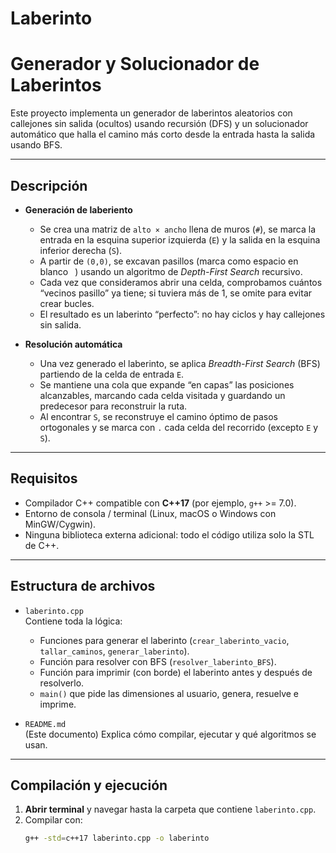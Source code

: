 # Laberinto
# Generador y Solucionador de Laberintos

Este proyecto implementa un generador de laberintos aleatorios con callejones sin salida (ocultos) usando recursión (DFS) y un solucionador automático que halla el camino más corto desde la entrada hasta la salida usando BFS.

---

## Descripción

- **Generación de laberiento**  
  - Se crea una matriz de `alto × ancho` llena de muros (`#`), se marca la entrada en la esquina superior izquierda (`E`) y la salida en la esquina inferior derecha (`S`).  
  - A partir de `(0,0)`, se excavan pasillos (marca como espacio en blanco ` `) usando un algoritmo de _Depth-First Search_ recursivo.  
  - Cada vez que consideramos abrir una celda, comprobamos cuántos “vecinos pasillo” ya tiene; si tuviera más de 1, se omite para evitar crear bucles.  
  - El resultado es un laberinto “perfecto”: no hay ciclos y hay callejones sin salida.

- **Resolución automática**  
  - Una vez generado el laberinto, se aplica _Breadth-First Search_ (BFS) partiendo de la celda de entrada `E`.  
  - Se mantiene una cola que expande “en capas” las posiciones alcanzables, marcando cada celda visitada y guardando un predecesor para reconstruir la ruta.  
  - Al encontrar `S`, se reconstruye el camino óptimo de pasos ortogonales y se marca con `.` cada celda del recorrido (excepto `E` y `S`).

---

## Requisitos

- Compilador C++ compatible con **C++17** (por ejemplo, `g++` >= 7.0).  
- Entorno de consola / terminal (Linux, macOS o Windows con MinGW/Cygwin).  
- Ninguna biblioteca externa adicional: todo el código utiliza solo la STL de C++.

---

## Estructura de archivos

- `laberinto.cpp`  
  Contiene toda la lógica:  
  - Funciones para generar el laberinto (`crear_laberinto_vacio`, `tallar_caminos`, `generar_laberinto`).  
  - Función para resolver con BFS (`resolver_laberinto_BFS`).  
  - Función para imprimir (con borde) el laberinto antes y después de resolverlo.  
  - `main()` que pide las dimensiones al usuario, genera, resuelve e imprime.

- `README.md`  
  (Este documento) Explica cómo compilar, ejecutar y qué algoritmos se usan.

---

## Compilación y ejecución

1. **Abrir terminal** y navegar hasta la carpeta que contiene `laberinto.cpp`.  
2. Compilar con:
   ```bash
   g++ -std=c++17 laberinto.cpp -o laberinto
